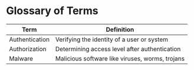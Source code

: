 # Glossary of Terms

| Term | Definition |
|------|------------|
| Authentication | Verifying the identity of a user or system |
| Authorization | Determining access level after authentication |
| Malware | Malicious software like viruses, worms, trojans |
